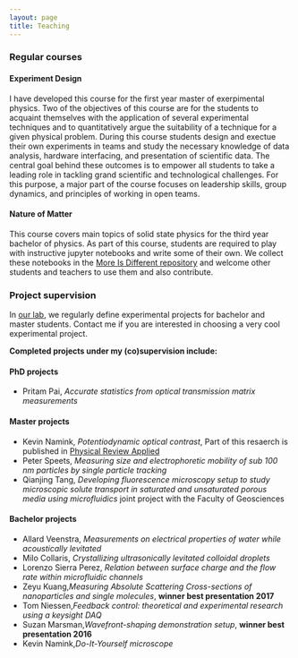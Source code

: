 ```yaml
---
layout: page
title: Teaching
---
```


### Regular courses
#### Experiment Design
I have developed this course for the first year master of exerpimental physics. Two of the  objectives of this course are for the students to acquaint themselves with the application of several experimental techniques and to quantitatively argue the suitability of a technique for a given physical problem. During this course students design and exectue their own experiments in teams and study the necessary knowledge of data analysis, hardware interfacing, and presentation of scientific data.
The central goal behind these outcomes is to empower all students to take a leading role in tackling grand scientific and technological challenges. For this purpose, a major part of the course focuses on leadership skills, group dynamics, and principles of working in open teams.

#### Nature of Matter
This course covers main topics of solid state physics for the third year bachelor of physics. As part of this course, students are required to play with instructive jupyter notebooks and write some of their own. We collect these notebooks in the [More Is Different repository](https://github.com/SanliFaez/MoreIsDifferent) and welcome other students and teachers to use them and also contribute.

### Project supervision
In [our lab](https://www.uu.nl/en/research/nanophotonics/education/masters-research-projects), we regularly define experimental projects for bachelor and master students. Contact me if you are interested in choosing a very cool experimental project. 

__Completed projects under my (co)supervision include:__

#### PhD projects
* Pritam Pai, _Accurate statistics from optical transmission matrix measurements_

#### Master projects
* Kevin Namink, _Potentiodynamic optical contrast_, Part of this resaerch is published in [Physical Review Applied](https://journals.aps.org/prapplied/abstract/10.1103/PhysRevApplied.13.044065)
* Peter Speets, _Measuring size and electrophoretic mobility of sub 100 nm particles by single particle tracking_
* Qianjing Tang, _Developing fluorescence microscopy setup to study microscopic solute transport in saturated and unsaturated porous media using microfluidics_ joint project with the Faculty of Geosciences

#### Bachelor projects
* Allard Veenstra, _Measurements on electrical properties of water while acoustically levitated_
* Milo Collaris, _Crystallizing ultrasonically levitated colloidal droplets_
* Lorenzo Sierra Perez, _Relation between surface charge and the flow rate within microfluidic channels_
* Zeyu Kuang,_Measuring Absolute Scattering Cross-sections of nanoparticles and single molecules_, __winner best presentation 2017__
* Tom Niessen,_Feedback control: theoretical and experimental research using a keysight DAQ_
* Suzan Marsman,_Wavefront-shaping demonstration setup_, __winner best presentation 2016__
* Kevin Namink,_Do-It-Yourself microscope_

